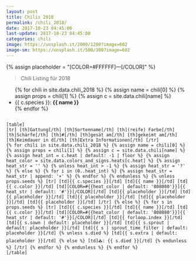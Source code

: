 ```yaml
---
layout: post
title: Chilis 2018
permalink: /chili_2018/
date: 2017-10-23 04:45:00
last-update: 2017-10-23 04:45:00
categories: chili
image: https://unsplash.it/2000/1200?image=602
image-sm: https://unsplash.it/500/300?image=602
---
```


{% assign placeholder = "[COLOR=#FFFFFF]—[/COLOR]" %}

> Chili Listing für 2018

<ul class="alpha-list-style">
{% for chili in site.data.chili_2018 %}
{% assign name = chili[0] %}
{% assign props = chili[1] %}
{% assign c = site.data.chili[name] %}
  <li>
    {{ c.species }}: <b>{{ name }}</b>
    <!--
       -{% for s in props.seeds %}
       -  {{ s.sown }}
       -{% endfor %}
       -->
  </li>
{% endfor %}
</ul>

<code>
[table]
[tr] [th]Gattung[/th] [th]Sortenname[/th] [th](reife) Farbe[/th] [th]Schärfe[/th] [th]#[/th] [th]gesät am[/th] [th]gekeimt am[/th] [th]Keimdauer in d[/th] [th]Extra Informationen[/th] [/tr]
{% for chili in site.data.chili_2018 %} {% assign name = chili[0] %} {% assign props = chili[1] %} {% assign c = site.data.chili[name] %} {% assign heat_int = c.heat | default: -1 | floor %} {% assign heat_color = site.data.colors_and_signs.heats[c.heat] %} {% assign heat_str = '' %} {% unless heat_int > -1 %} {% assign heat_str = '?' %} {% else %} {% for i in (0..heat_int) %} {% assign heat_str = heat_str | append: '×' %} {% endfor %} {% endunless %} {% unless props.seeds %} [tr] [td]{{ c.species }}[/td] [td]{{ name }}[/td] [td]{{ c.color }}[/td] [td][COLOR=#{{heat_color | default: '808080'}}]{{ heat_str | default: '#'}}[/COLOR][/td] [td]{{ placeholder }}[/td] [td]{{ placeholder }}[/td] [td]{{ placeholder }}[/td] [td]{{ placeholder }}[/td] [td]{{ placeholder }}[/td] [/tr] {% else %} {% for s in props.seeds %} [tr] [td]{{ c.species }}[/td] [td]{{ name }}[/td] [td]{{ c.color }}[/td] [td][COLOR=#{{heat_color | default: '808080'}}]{{ heat_str | default: '#'}}[/COLOR][/td] [td]{{ forloop.index }}[/td] [td]{{ s.sown | default: placeholder }}[/td] [td]{{ s.sprout | default: placeholder }}[/td] [td]{{ s | sprout_time_filter | default: placeholder }}[/td] {% unless s.died %} [td]{{ s.extra | default: placeholder }}[/td] {% else %} [td]&#9962;: {{ s.died }}[/td] {% endunless %} [/tr] {% endfor %} {% endunless %} {% endfor %}
[/table]
</code>
